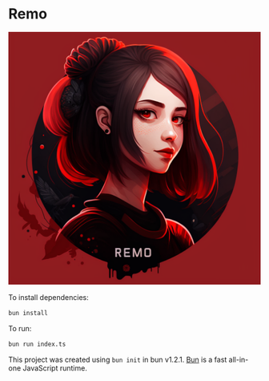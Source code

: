 # Remo

![logo](https://github.com/Mahmoud-Khaled-FS/remo_engine/blob/main/assets/logo.png?raw=true)

To install dependencies:

```bash
bun install
```

To run:

```bash
bun run index.ts
```

This project was created using `bun init` in bun v1.2.1. [Bun](https://bun.sh) is a fast all-in-one JavaScript runtime.
